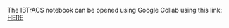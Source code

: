 The IBTrACS notebook can be opened using Google Collab using this link: <a href="https://colab.research.google.com/github/adevroy569/Hurricane-Intensities-/blob/main/Notebooks/IBTrACS.ipynb" target="\_blank">HERE</a>

